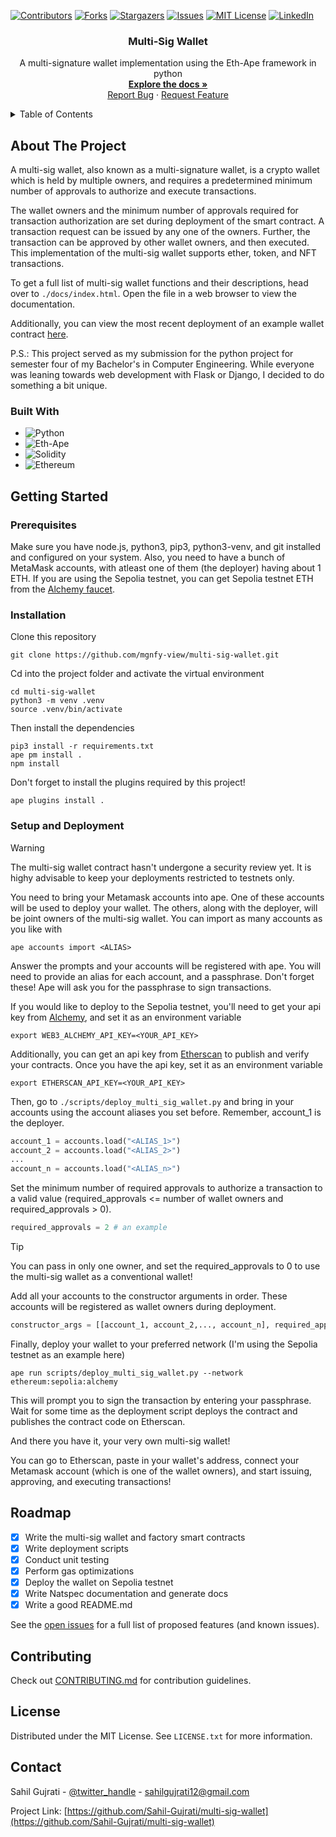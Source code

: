 <!-- PROJECT SHIELDS -->

[![Contributors][contributors-shield]][contributors-url]
[![Forks][forks-shield]][forks-url]
[![Stargazers][stars-shield]][stars-url]
[![Issues][issues-shield]][issues-url]
[![MIT License][license-shield]][license-url]
[![LinkedIn][linkedin-shield]][linkedin-url]


<!-- PROJECT LOGO -->

<div align="center">
  <h3 align="center">Multi-Sig Wallet</h3>

  <p align="center">
    A multi-signature wallet implementation using the Eth-Ape framework in python
    <br />
    <a href="https://github.com/Sahil-Gujrati/multi-sig-wallet/blob/main/docs"><strong>Explore the docs »</strong></a>
    <br />
    <a href="https://github.com/Sahil-Gujrati/multi-sig-wallet/issues">Report Bug</a>
    ·
    <a href="https://github.com/Sahil-Gujrati/multi-sig-wallet/issues">Request Feature</a>
  </p>
</div>


<!-- TABLE OF CONTENTS -->

<details>
  <summary>Table of Contents</summary>
  <ol>
    <li>
      <a href="#about-the-project">About The Project</a>
      <ul>
        <li><a href="#built-with">Built With</a></li>
      </ul>
    </li>
    <li>
      <a href="#getting-started">Getting Started</a>
      <ul>
        <li><a href="#prerequisites">Prerequisites</a></li>
        <li><a href="#installation">Installation</a></li>
        <li><a href="#setup-and-deployment">Setup and Deployment</a></li>
      </ul>
    </li>
    <li><a href="#roadmap">Roadmap</a></li>
    <li><a href="#contributing">Contributing</a></li>
    <li><a href="#license">License</a></li>
    <li><a href="#contact">Contact</a></li>
  </ol>
</details>


<!-- ABOUT THE PROJECT -->

## About The Project

A multi-sig wallet, also known as a multi-signature wallet, is a crypto wallet which is held by multiple owners, and requires a predetermined minimum number of approvals to authorize and execute transactions.

The wallet owners and the minimum number of approvals required for transaction authorization are set during deployment of the smart contract. A transaction request can be issued by any one of the owners. Further, the transaction can be approved by other wallet owners, and then executed. This implementation of the multi-sig wallet supports ether, token, and NFT transactions.

To get a full list of multi-sig wallet functions and their descriptions, head over to `./docs/index.html`. Open the file in a web browser to view the documentation.

Additionally, you can view the most recent deployment of an example wallet contract [here](https://sepolia.etherscan.io/address/0xCdec20F79bd58A9A30870f632e3F928717cffa95).

P.S.: This project served as my submission for the python project for semester four of my Bachelor's in Computer Engineering. While everyone was leaning towards web development with Flask or Django, I decided to do something a bit unique.

### Built With

- ![Python](https://img.shields.io/badge/python-3670A0?style=for-the-badge&logo=python&logoColor=ffdd54)
- ![Eth-Ape](https://img.shields.io/badge/-ETH--APE-FFFFFF.svg?style=for-the-badge)
- ![Solidity](https://img.shields.io/badge/Solidity-%23363636.svg?style=for-the-badge&logo=solidity&logoColor=white)
- ![Ethereum](https://img.shields.io/badge/-ethereum-3C3C3D?logo=ethereum&logoColor=white&style=for-the-badge)


<!-- GETTING STARTED -->

## Getting Started

### Prerequisites

Make sure you have node.js, python3, pip3, python3-venv, and git installed and configured on your system. Also, you need to have a bunch of MetaMask accounts, with atleast one of them (the deployer) having about 1 ETH. If you are using the Sepolia testnet, you can get Sepolia testnet ETH from the [Alchemy faucet](https://sepoliafaucet.com/).

### Installation

Clone this repository

```shell
git clone https://github.com/mgnfy-view/multi-sig-wallet.git
```

Cd into the project folder and activate the virtual environment

```shell
cd multi-sig-wallet
python3 -m venv .venv
source .venv/bin/activate
```

Then install the dependencies

```shell
pip3 install -r requirements.txt
ape pm install .
npm install
```

Don't forget to install the plugins required by this project!

```shell
ape plugins install .
```

### Setup and Deployment

> [!WARNING]
> The multi-sig wallet contract hasn't undergone a security review yet. It is highy advisable to keep your deployments restricted to testnets only.

You need to bring your Metamask accounts into ape. One of these accounts will be used to deploy your wallet. The others, along with the deployer, will be joint owners of the multi-sig wallet. You can import as many accounts as you like with

```shell
ape accounts import <ALIAS>
```
Answer the prompts and your accounts will be registered with ape. You will need to provide an alias for each account, and a passphrase. Don't forget these! Ape will ask you for the passphrase to sign transactions.

If you would like to deploy to the Sepolia testnet, you'll need to get your api key from [Alchemy](https://www.alchemy.com/), and set it as an environment variable

```shell
export WEB3_ALCHEMY_API_KEY=<YOUR_API_KEY>
```

Additionally, you can get an api key from [Etherscan](https://docs.etherscan.io/getting-started/creating-an-account) to publish and verify your contracts. Once you have the api key, set it as an environment variable

```shell
export ETHERSCAN_API_KEY=<YOUR_API_KEY>
```

Then, go to `./scripts/deploy_multi_sig_wallet.py` and bring in your accounts using the account aliases you set before. Remember, account_1 is the deployer.

```python
account_1 = accounts.load("<ALIAS_1>")
account_2 = accounts.load("<ALIAS_2>")
...
account_n = accounts.load("<ALIAS_n>")
```

Set the minimum number of required approvals to authorize a transaction to a valid value (required_approvals <= number of wallet owners and required_approvals > 0).

```python
required_approvals = 2 # an example
```
> [!TIP]
> You can pass in only one owner, and set the required_approvals to 0 to use the multi-sig wallet as a conventional wallet!

Add all your accounts to the constructor arguments in order. These accounts will be registered as wallet owners during deployment.

```python
constructor_args = [[account_1, account_2,..., account_n], required_approvals]
```

Finally, deploy your wallet to your preferred network (I'm using the Sepolia testnet as an example here)

```shell
ape run scripts/deploy_multi_sig_wallet.py --network ethereum:sepolia:alchemy
```

This will prompt you to sign the transaction by entering your passphrase. Wait for some time as the deployment script deploys the contract and publishes the contract code on Etherscan.

And there you have it, your very own multi-sig wallet!

You can go to Etherscan, paste in your wallet's address, connect your Metamask account (which is one of the wallet owners), and start issuing, approving, and executing transactions!


<!-- ROADMAP -->

## Roadmap

- [x] Write the multi-sig wallet and factory smart contracts
- [x] Write deployment scripts
- [x] Conduct unit testing
- [x] Perform gas optimizations
- [x] Deploy the wallet on Sepolia testnet
- [x] Write Natspec documentation and generate docs
- [x] Write a good README.md

See the [open issues](https://github.com/Sahil-Gujrati/multi-sig-wallet/issues) for a full list of proposed features (and known issues).


<!-- CONTRIBUTING -->

## Contributing

Check out [CONTRIBUTING.md](./.github/CONTRIBUTING.md) for contribution guidelines. 


<!-- LICENSE -->

## License

Distributed under the MIT License. See `LICENSE.txt` for more information.


<!-- CONTACT -->

## Contact

Sahil Gujrati - [@twitter_handle](https://twitter.com/Sahil__Gujrati) - sahilgujrati12@gmail.com

Project Link: [https://github.com/Sahil-Gujrati/multi-sig-wallet](https://github.com/Sahil-Gujrati/multi-sig-wallet)


<!-- MARKDOWN LINKS & IMAGES -->
<!-- https://www.markdownguide.org/basic-syntax/#reference-style-links -->

[contributors-shield]: https://img.shields.io/github/contributors/Sahil-Gujrati/multi-sig-wallet.svg?style=for-the-badge
[contributors-url]: https://github.com/Sahil-Gujrati/multi-sig-wallet/graphs/contributors
[forks-shield]: https://img.shields.io/github/forks/Sahil-Gujrati/multi-sig-wallet.svg?style=for-the-badge
[forks-url]: https://github.com/Sahil-Gujrati/multi-sig-wallet/network/members
[stars-shield]: https://img.shields.io/github/stars/Sahil-Gujrati/multi-sig-wallet.svg?style=for-the-badge
[stars-url]: https://github.com/Sahil-Gujrati/multi-sig-wallet/stargazers
[issues-shield]: https://img.shields.io/github/issues/Sahil-Gujrati/multi-sig-wallet.svg?style=for-the-badge
[issues-url]: https://github.com/Sahil-Gujrati/multi-sig-wallet/issues
[license-shield]: https://img.shields.io/github/license/Sahil-Gujrati/multi-sig-wallet.svg?style=for-the-badge
[license-url]: https://github.com/Sahil-Gujrati/multi-sig-wallet/blob/master/LICENSE.txt
[linkedin-shield]: https://img.shields.io/badge/-LinkedIn-black.svg?style=for-the-badge&logo=linkedin&colorB=555
[linkedin-url]: https://linkedin.com/in/sahil-gujrati-125ab0284

